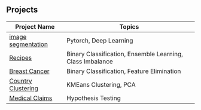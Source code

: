 ## Projects
Project Name | Topics
------------ | -------------
[image segmentation](https://github.com/csarmie4/Data_Science/blob/main/Projects/image_segmentation.ipynb) | Pytorch, Deep Learning
[Recipes](https://github.com/csarmie4/Data_Science/blob/main/Projects/recipes.ipynb) | Binary Classification, Ensemble Learning, Class Imbalance
[Breast Cancer](https://github.com/csarmie4/Data_Science/blob/main/Projects/breast_cancer_class.ipynb) | Binary Classification, Feature Elimination
[Country Clustering](https://github.com/csarmie4/Data_Science/blob/main/Projects/country_clustering.ipynb) | KMEans Clustering, PCA
[Medical Claims](https://github.com/csarmie4/Data_Science/blob/main/Projects/medical_claims.ipynb) | Hypothesis Testing